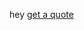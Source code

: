 hey
<a href="https://zegerke.github.io/learning-front-end/exercises/1.javascript/7.js-ajax/ajax.html">get a quote</a>
